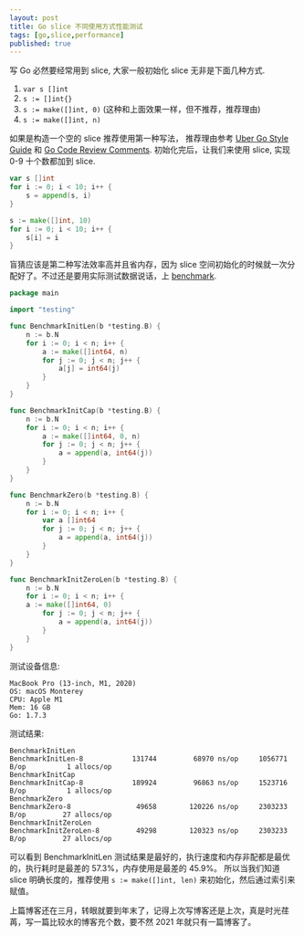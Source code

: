 ```yaml
---
layout: post
title: Go slice 不同使用方式性能测试
tags: [go,slice,performance]
published: true
---
```


写 Go 必然要经常用到 slice, 大家一般初始化 slice 无非是下面几种方式.

1. `var s []int`
2. `s := []int{}`
3. `s := make([]int, 0)` (这种和上面效果一样，但不推荐，推荐理由)
4. `s := make([]int, n)`

如果是构造一个空的 slice 推荐使用第一种写法，
推荐理由参考 [Uber Go Style Guide](https://github.com/uber-go/guide/blob/master/style.md#local-variable-declarations)
和 [Go Code Review Comments](https://github.com/golang/go/wiki/CodeReviewComments#declaring-empty-slices). 初始化完后，让我们来使用 slice, 实现 0-9 十个数都加到 slice.

```go
var s []int
for i := 0; i < 10; i++ {
    s = append(s, i)
}
```

```go
s := make([]int, 10)
for i := 0; i < 10; i++ {
    s[i] = i
}
```

盲猜应该是第二种写法效率高并且省内存，因为 slice 空间初始化的时候就一次分配好了。不过还是要用实际测试数据说话，上 [benchmark](https://gist.github.com/bastengao/397a3f3e8c0d30217b32d87afebb36ff).

```go
package main

import "testing"

func BenchmarkInitLen(b *testing.B) {
    n := b.N
    for i := 0; i < n; i++ {
        a := make([]int64, n)
        for j := 0; j < n; j++ {
            a[j] = int64(j)
        }
    }
}

func BenchmarkInitCap(b *testing.B) {
    n := b.N
    for i := 0; i < n; i++ {
        a := make([]int64, 0, n)
        for j := 0; j < n; j++ {
            a = append(a, int64(j))
        }
    }
}

func BenchmarkZero(b *testing.B) {
    n := b.N
    for i := 0; i < n; i++ {
        var a []int64
        for j := 0; j < n; j++ {
            a = append(a, int64(j))
        }
    }
}

func BenchmarkInitZeroLen(b *testing.B) {
    n := b.N
    for i := 0; i < n; i++ {
    a := make([]int64, 0)
        for j := 0; j < n; j++ {
            a = append(a, int64(j))
        }
    }
}
```

测试设备信息:

```
MacBook Pro (13-inch, M1, 2020) 
OS: macOS Monterey
CPU: Apple M1
Mem: 16 GB
Go: 1.7.3
```

测试结果:

```
BenchmarkInitLen
BenchmarkInitLen-8       	  131744	     68970 ns/op	 1056771 B/op	       1 allocs/op
BenchmarkInitCap
BenchmarkInitCap-8       	  189924	     96863 ns/op	 1523716 B/op	       1 allocs/op
BenchmarkZero
BenchmarkZero-8          	   49658	    120226 ns/op	 2303233 B/op	      27 allocs/op
BenchmarkInitZeroLen
BenchmarkInitZeroLen-8   	   49298	    120323 ns/op	 2303233 B/op	      27 allocs/op
```

可以看到 BenchmarkInitLen 测试结果是最好的，执行速度和内存非配都是最优的，执行耗时是最差的 57.3%，内存使用是最差的 45.9%。
所以当我们知道 slice 明确长度的，推荐使用 `s := make([]int, len)` 来初始化，然后通过索引来赋值。

上篇博客还在三月，转眼就要到年末了，记得上次写博客还是上次，真是时光荏苒，写一篇比较水的博客充个数，要不然 2021 年就只有一篇博客了。
